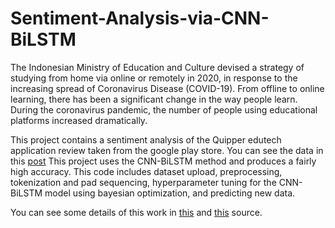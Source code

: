 # Sentiment-Analysis-via-CNN-BiLSTM
The Indonesian Ministry of Education and Culture devised a strategy of studying from home via online or remotely in 2020, in response to the increasing spread of Coronavirus Disease (COVID-19). From offline to online learning, there has been a significant change in the way people learn. During the coronavirus pandemic, the number of people using educational platforms increased dramatically.

This project contains a sentiment analysis of the Quipper edutech application review taken from the google play store. You can see the data in this [post](https://github.com/Syamsyuriani/Data-Scrapping) This project uses the CNN-BiLSTM method and produces a fairly high accuracy.
This code includes dataset upload, preprocessing, tokenization and pad sequencing, hyperparameter tuning for the CNN-BiLSTM model using bayesian optimization, and predicting new data.

You can see some details of this work in [this](https://github.com/Syamsyuriani/Sentiment-Analysis-via-CNN-BiLSTM/blob/main/Sentiment_Analysis_via_CNN_BiLSTM.ipynb) and [this](https://github.com/Syamsyuriani/Sentiment-Analysis-via-CNN-BiLSTM/blob/main/Sentiment%20Analysis%20on%20Startup%20Edutech.pdf) source.

